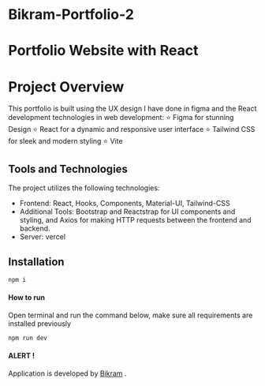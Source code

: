 # Bikram-Portfolio-2

# Portfolio Website with React

# Project Overview

This portfolio is built using the UX design I have done in figma and the React development technologies in web development: ⭐ Figma for stunning Design ⭐ React for a dynamic and responsive user interface ⭐ Tailwind CSS for sleek and modern styling ⭐ Vite


## Tools and Technologies

The project utilizes the following technologies:

- Frontend: React, Hooks, Components, Material-UI, Tailwind-CSS
- Additional Tools: Bootstrap and Reactstrap for UI components and styling, and Axios for making HTTP requests between the frontend and backend.
- Server: vercel

## Installation

```sh
npm i

```

#### How to run
Open terminal and run the command below, make sure all requirements are installed previously
```sh
npm run dev
```


<h4>ALERT !</h4>
<p>Application is developed by <a href="https://github.com/Bikramai/">Bikram</a> .
</p>
